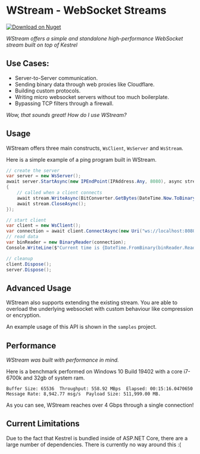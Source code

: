 # WStream - WebSocket Streams

[![Download on Nuget](https://img.shields.io/nuget/v/wstream?style=flat-square)](https://www.nuget.org/packages/wstream/)

*WStream offers a simple and standalone high-performance WebSocket stream built on top of Kestrel*

## Use Cases:

- Server-to-Server communication.
- Sending binary data through web proxies like Cloudflare.
- Building custom protocols.
- Writing micro websocket servers without too much boilerplate.
- Bypassing TCP filters through a firewall.

*Wow, that sounds great! How do I use WStream?*

## Usage

WStream offers three main constructs, `WsClient`, `WsServer` and `WsStream`.

Here is a simple example of a ping program built in WStream.

```c#
// create the server
var server = new WsServer();
await server.StartAsync(new IPEndPoint(IPAddress.Any, 8080), async stream =>
{
    // called when a client connects
    await stream.WriteAsync(BitConverter.GetBytes(DateTime.Now.ToBinary()));
    await stream.CloseAsync();
});

// start client
var client = new WsClient();
var connection = await client.ConnectAsync(new Uri("ws://localhost:8080"));
// read data
var binReader = new BinaryReader(connection);
Console.WriteLine($"Current time is {DateTime.FromBinary(binReader.ReadInt64())}");

// cleanup
client.Dispose();
server.Dispose();
```

## Advanced Usage

WStream also supports extending the existing stream. You are able to overload the underlying websocket with custom behaviour like compression or encryption.

An example usage of this API is shown in the `samples` project.

## Performance

*WStream was built with performance in mind.*

Here is a benchmark performed on Windows 10 Build 19402 with a core i7-6700k and 32gb of system ram.
```
Buffer Size: 65536  Throughput: 558.92 MBps  Elapsed: 00:15:16.0470650  Message Rate: 8,942.77 msg/s  Payload Size: 511,999.00 MB.
```

As you can see, WStream reaches over 4 Gbps through a single connection!

## Current Limitations

Due to the fact that Kestrel is bundled inside of ASP.NET Core, there are a large number of dependencies. There is currently no way around this :(